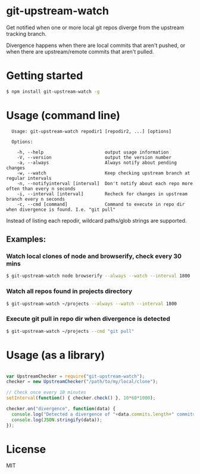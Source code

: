 # git-upstream-watch

Get notified when one or more local git repos diverge from the upstream tracking branch.

Divergence happens when there are local commits that aren't pushed, or when there are upstream/remote commits that aren't pulled.

# Getting started
```sh
$ npm install git-upstream-watch -g
```

# Usage (command line)
```
  Usage: git-upstream-watch repodir1 [repodir2, ...] [options]

  Options:

    -h, --help                       output usage information
    -V, --version                    output the version number
    -a, --always                     Always notify about pending changes
    -w, --watch                      Keep checking upstream branch at regular intervals
    -n, --notifyinterval [interval]  Don't notify about each repo more often than every n seconds
    -i, --interval [interval]        Recheck for changes in upstream branch every n seconds
    -c, --cmd [command]              Command to execute in repo dir when divergence is found. I.e. "git pull"
```

Instead of listing each repodir, wildcard paths/glob strings are supported.

## Examples:

### Watch local clones of node and browserify, check every 30 mins

```sh
$ git-upstream-watch node browserify --always --watch --interval 1800
```

### Watch all repos found in projects directory

```sh
$ git-upstream-watch ~/projects --always --watch --interval 1800
```

### Execute git pull in repo dir when divergence is detected

```sh
$ git-upstream-watch ~/projects --cmd "git pull"
```

# Usage (as a library)
```js

var UpstreamChecker = require("git-upstream-watch");
checker = new UpstreamChecker("/path/to/my/local/clone");

// Check once every 10 minutes
setInterval(function() { checker.check() }, 10*60*1000);

checker.on("divergence", function(data) {
  console.log("Detected a divergence of "+data.commits.length+" commits between local and upstream branch");
  console.log(JSON.stringify(data));
});

```

# License

MIT